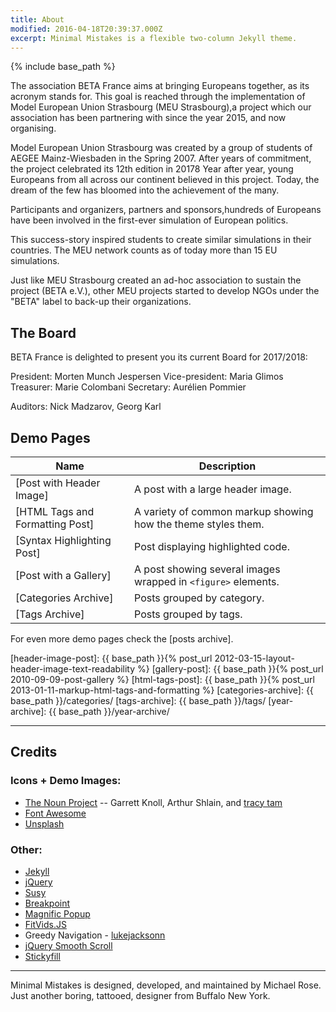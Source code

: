 ```yaml
---
title: About
modified: 2016-04-18T20:39:37.000Z
excerpt: Minimal Mistakes is a flexible two-column Jekyll theme.
---
```

{% include base_path %}

The association BETA France aims at bringing Europeans together, as its acronym stands for. This goal is reached through the implementation of Model European Union Strasbourg (MEU Strasbourg),a project which our association has been partnering with since the year 2015, and now organising.



Model European Union Strasbourg was created by a group of students of AEGEE Mainz-Wiesbaden in the Spring 2007. After years of commitment, the project celebrated its 12th edition in 20178 Year after year, young Europeans from all across our continent believed in this project. Today, the dream of the few has bloomed into the achievement of the many.

​Participants and organizers, partners and sponsors,hundreds of Europeans have been involved in the first-ever simulation of European politics.



This success-story inspired students to create similar simulations in their countries. The MEU network counts as of today more than 15 EU simulations.

Just like MEU Strasbourg created an ad-hoc association to sustain the project (BETA e.V.), other MEU projects started to develop NGOs under the "BETA" label to back-up their organizations.



## The Board 

BETA France is delighted to present you its current Board for 2017/2018: 

President: Morten Munch Jespersen
Vice-president: Maria Glimos
Treasurer: Marie Colombani
Secretary: Aurélien  Pommier

Auditors: Nick Madzarov, Georg Karl

## Demo Pages

| Name                             | Description                                                   |
| -------------------------------- | ------------------------------------------------------------- |
| \[Post with Header Image]        | A post with a large header image.                             |
| \[HTML Tags and Formatting Post] | A variety of common markup showing how the theme styles them. |
| \[Syntax Highlighting Post]      | Post displaying highlighted code.                             |
| \[Post with a Gallery]           | A post showing several images wrapped in `<figure>` elements. |
| \[Categories Archive]            | Posts grouped by category.                                    |
| \[Tags Archive]                  | Posts grouped by tags.                                        |

For even more demo pages check the \[posts archive].

\[header-image-post]: {{ base_path }}{% post_url 2012-03-15-layout-header-image-text-readability %}
\[gallery-post]: {{ base_path }}{% post_url 2010-09-09-post-gallery %}
\[html-tags-post]: {{ base_path }}{% post_url 2013-01-11-markup-html-tags-and-formatting %}
\[categories-archive]: {{ base_path }}/categories/
\[tags-archive]: {{ base_path }}/tags/
\[year-archive]: {{ base_path }}/year-archive/

- - -

## Credits

### Icons + Demo Images:

* [The Noun Project](https://thenounproject.com) -- Garrett Knoll, Arthur Shlain, and [tracy tam](https://thenounproject.com/tracytam)
* [Font Awesome](http://fortawesome.github.io/Font-Awesome/)
* [Unsplash](https://unsplash.com/)

### Other:

* [Jekyll](http://jekyllrb.com/)
* [jQuery](http://jquery.com/)
* [Susy](http://susy.oddbird.net/)
* [Breakpoint](http://breakpoint-sass.com/)
* [Magnific Popup](http://dimsemenov.com/plugins/magnific-popup/)
* [FitVids.JS](http://fitvidsjs.com/)
* Greedy Navigation - [lukejacksonn](http://codepen.io/lukejacksonn/pen/PwmwWV)
* [jQuery Smooth Scroll](https://github.com/kswedberg/jquery-smooth-scroll)
* [Stickyfill](https://github.com/wilddeer/stickyfill)

- - -

Minimal Mistakes is designed, developed, and maintained by Michael Rose. Just another boring, tattooed, designer from Buffalo New York.
